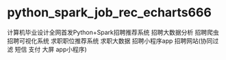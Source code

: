 # python_spark_job_rec_echarts666
计算机毕业设计全网首发Python+Spark招聘推荐系统 招聘大数据分析 招聘爬虫 招聘可视化系统 求职职位推荐系统 求职大数据 招聘小程序app 招聘网站(协同过滤 短信 支付 大屏 app小程序)
